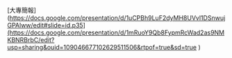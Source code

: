 [大專簡報](https://docs.google.com/presentation/d/1uCPBh9LuF2dyMH8UVvl1DSnwujGPAlww/edit#slide=id.p35](https://docs.google.com/presentation/d/1mRuoY9Qb8FypmRcWad2as9NMKBNRBrbC/edit?usp=sharing&ouid=109046677102629511506&rtpof=true&sd=true )

